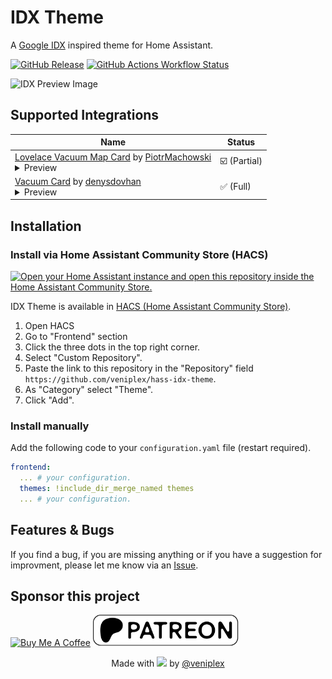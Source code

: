 # IDX Theme

A [Google IDX](https://idx.google.com/) inspired theme for Home Assistant.

[![GitHub Release](https://img.shields.io/github/v/release/veniplex/hass-idx-theme?label=Version&link=https%3A%2F%2Fgithub.com%2Fveniplex%2Fhass-idx-theme%2Freleases)](https://github.com/veniplex/hass-idx-theme/releases)
[![GitHub Actions Workflow Status](https://img.shields.io/github/actions/workflow/status/veniplex/hass-idx-theme/validate.yaml?label=HACS%20Validation&link=https%3A%2F%2Fgithub.com%2Fhacs%2Faction)](https://github.com/hacs/action)

![IDX Preview Image](https://github.com/veniplex/hass-idx-theme/blob/main/assets/IDX_Preview.png)

## Supported Integrations

| Name                                                                                                                                                                                                                                                                                                                                                                                                                                                                                                                                                       | Status                            |
| ---------------------------------------------------------------------------------------------------------------------------------------------------------------------------------------------------------------------------------------------------------------------------------------------------------------------------------------------------------------------------------------------------------------------------------------------------------------------------------------------------------------------------------------------------------- | --------------------------------- |
| [Lovelace Vacuum Map Card](https://github.com/PiotrMachowski/lovelace-xiaomi-vacuum-map-card) by [PiotrMachowski](https://github.com/PiotrMachowski) </br> <details><summary>Preview</summary><img width=300 src="https://github.com/veniplex/hass-idx-theme/blob/main/assets/lovelace-xiaomi-vacuum-map-card_light.png" alt="Preview Lovelace Vacuum Map Card Light" /><img width=300 src="https://github.com/veniplex/hass-idx-theme/blob/main/assets/lovelace-xiaomi-vacuum-map-card_dark.png" alt="Preview Lovelace Vacuum Map Card Dark" /></details> | :ballot_box_with_check: (Partial) |
| [Vacuum Card](https://github.com/denysdovhan/vacuum-card) by [denysdovhan](https://github.com/denysdovhan) </br> <details><summary>Preview</summary><img width=300 src="https://github.com/veniplex/hass-idx-theme/blob/main/assets/vacuum-card_light.png" alt="Preview Vacuum Card Light" /><img width=300 src="https://github.com/veniplex/hass-idx-theme/blob/main/assets/vacuum-card_dark.png" alt="Preview Vacuum Card Dark" /></details>                                                                                                             | :white_check_mark: (Full)         |

## Installation

### Install via Home Assistant Community Store (HACS)

[![Open your Home Assistant instance and open this repository inside the Home Assistant Community Store.](https://my.home-assistant.io/badges/hacs_repository.svg)](https://my.home-assistant.io/redirect/hacs_repository/?owner=veniplex&repository=hass-idx-theme&category=theme)

IDX Theme is available in [HACS (Home Assistant Community Store)](https://hacs.xyz/).

1. Open HACS
2. Go to "Frontend" section
3. Click the three dots in the top right corner.
4. Select "Custom Repository".
5. Paste the link to this repository in the "Repository" field `https://github.com/veniplex/hass-idx-theme`.
6. As "Category" select "Theme".
7. Click "Add".

### Install manually

Add the following code to your `configuration.yaml` file (restart required).

```yaml
frontend:
  ... # your configuration.
  themes: !include_dir_merge_named themes
  ... # your configuration.
```

## Features & Bugs

If you find a bug, if you are missing anything or if you have a suggestion for improvment, please let me know via an [Issue](https://github.com/veniplex/hass-idx-theme/issues).

## Sponsor this project

<a href="https://www.buymeacoffee.com/veniplex" target="_blank"><img src="https://cdn.buymeacoffee.com/buttons/v2/default-yellow.png" alt="Buy Me A Coffee" height=50 ></a>
<a href="https://www.patreon.com/bePatron?u=135604640"><img src="https://github.com/veniplex/veniplex/blob/main/Support-Me-On-Patreon.svg" height=50 /></a>

<p align="center">Made with <a href="https://wikipedia.org/wiki/Love"><img src="https://api.iconify.design/heroicons-solid:heart.svg?color=%23ff0000" /></a> by <a href="https://github.com/veniplex">@veniplex</a></p>
